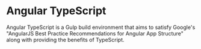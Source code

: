 Angular TypeScript
==================
Angular TypeScript is a Gulp build environment that aims to satisfy Google's "AngularJS
Best Practice Recommendations for Angular App Structure" along with providing the 
benefits of TypeScript. 
